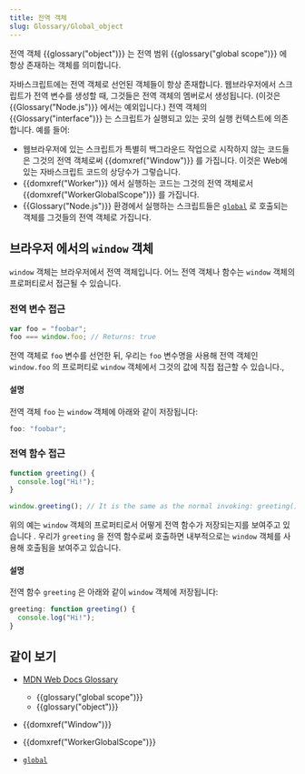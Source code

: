 ```yaml
---
title: 전역 객체
slug: Glossary/Global_object
---
```


전역 객체 {{glossary("object")}} 는 전역 범위 {{glossary("global scope")}} 에 항상 존재하는 객체를 의미합니다.

자바스크립트에는 전역 객체로 선언된 객체들이 항상 존재합니다. 웹브라우저에서 스크립트가 전역 변수를 생성할 때, 그것들은 전역 객체의 멤버로서 생성됩니다. (이것은 {{Glossary("Node.js")}} 에서는 예외입니다.) 전역 객체의 {{Glossary("interface")}} 는 스크립트가 실행되고 있는 곳의 실행 컨텍스트에 의존합니다. 예를 들어:

- 웹브라우저에 있는 스크립트가 특별히 백그라운드 작업으로 시작하지 않는 코드들은 그것의 전역 객체로써 {{domxref("Window")}} 를 가집니다. 이것은 Web에 있는 자바스크립트 코드의 상당수가 그렇습니다.
- {{domxref("Worker")}} 에서 실행하는 코드는 그것의 전역 객체로서 {{domxref("WorkerGlobalScope")}} 를 가집니다.
- {{Glossary("Node.js")}} 환경에서 실행하는 스크립트들은 [`global`](https://nodejs.org/api/globals.html#globals_global) 로 호출되는 객체를 그것들의 전역 객체로 가집니다.

## 브라우저 에서의 `window` 객체

`window` 객체는 브라우저에서 전역 객체입니다. 어느 전역 객체나 함수는 `window` 객체의 프로퍼티로서 접근될 수 있습니다.

### 전역 변수 접근

```js
var foo = "foobar";
foo === window.foo; // Returns: true
```

전역 객체로 `foo` 변수를 선언한 뒤, 우리는 `foo` 변수명을 사용해 전역 객체인 `window.foo` 의 프로퍼티로 `window` 객체에서 그것의 값에 직접 접근할 수 있습니다.,

#### 설명

전역 객체 `foo` 는 `window` 객체에 아래와 같이 저장됩니다:

```js
foo: "foobar";
```

### 전역 함수 접근

```js
function greeting() {
  console.log("Hi!");
}

window.greeting(); // It is the same as the normal invoking: greeting();
```

위의 예는 `window` 객체의 프로퍼티로서 어떻게 전역 함수가 저장되는지를 보여주고 있습니다 . 우리가 `greeting` 을 전역 함수로써 호출하면 내부적으로는 `window` 객체를 사용해 호출됨을 보여주고 있습니다.

#### 설명

전역 함수 `greeting` 은 아래와 같이 `window` 객체에 저장됩니다:

```js
greeting: function greeting() {
  console.log("Hi!");
}
```

## 같이 보기

- [MDN Web Docs Glossary](/ko/docs/Glossary)

  - {{glossary("global scope")}}
  - {{glossary("object")}}

- {{domxref("Window")}}
- {{domxref("WorkerGlobalScope")}}
- [`global`](https://nodejs.org/api/globals.html#globals_global)
